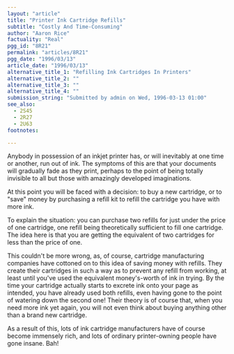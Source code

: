 ```yaml
---
layout: "article"
title: "Printer Ink Cartridge Refills"
subtitle: "Costly And Time-Consuming"
author: "Aaron Rice"
factuality: "Real"
pgg_id: "8R21"
permalink: "articles/8R21"
pgg_date: "1996/03/13"
article_date: "1996/03/13"
alternative_title_1: "Refilling Ink Cartridges In Printers"
alternative_title_2: ""
alternative_title_3: ""
alternative_title_4: ""
submission_string: "Submitted by admin on Wed, 1996-03-13 01:00"
see_also:
  - 2S45
  - 2R27
  - 2U63
footnotes: 

---
```

<div>
<p>Anybody in possession of an inkjet printer has, or will inevitably at one time or another, run out of ink. The symptoms of this are that your documents will gradually fade as they print, perhaps to the point of being totally invisible to all but those with amazingly developed imaginations.</p>
<p>At this point you will be faced with a decision: to buy a new cartridge, or to "save" money by purchasing a refill kit to refill the cartridge you have with more ink.</p>
<p>To explain the situation: you can purchase two refills for just under the price of one cartridge, one refill being theoretically sufficient to fill one cartridge. The idea here is that you are getting the equivalent of two cartridges for less than the price of one.</p>
<p>This couldn't be more wrong, as, of course, cartridge manufacturing companies have cottoned on to this idea of saving money with refills. They create their cartridges in such a way as to prevent any refill from working, at least until you've used the equivalent money's-worth of ink in trying. By the time your cartridge actually starts to excrete ink onto your page as intended, you have already used both refills, even having gone to the point of watering down the second one! Their theory is of course that, when you need more ink yet again, you will not even think about buying anything other than a brand new cartridge.</p>
<p>As a result of this, lots of ink cartridge manufacturers have of course become immensely rich, and lots of ordinary printer-owning people have gone insane. Bah!</p>
</div>
